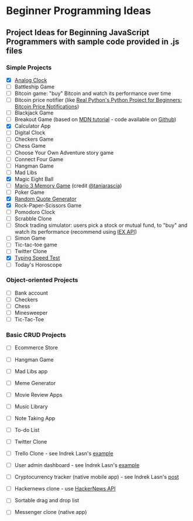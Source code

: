 # Beginner Programming Ideas
## Project Ideas for Beginning JavaScript Programmers with sample code provided in .js files

### Simple Projects 
- [X] [Analog Clock](https://github.com/strongdan/js-analog-clock/)
- [ ] Battleship Game
- [ ] Bitcoin game: "buy" Bitcoin and watch its performance over time
- [ ] Bitcoin price notifier (like [Real Python's Python Project for Beginners: Bitcoin Price Notifications](https://realpython.com/blog/python/python-bitcoin-ifttt/))
- [ ] Blackjack Game
- [ ] Breakout Game (based on [MDN tutorial](https://developer.mozilla.org/en-US/docs/Games/Tutorials/2D_Breakout_game_pure_JavaScript) - code available on [Github](https://github.com/end3r/Gamedev-Canvas-workshop))
- [X] Calculator App
- [ ] Digital Clock
- [ ] Checkers Game
- [ ] Chess Game
- [ ] Choose Your Own Adventure story game
- [ ] Connect Four Game
- [ ] Hangman Game
- [ ] Mad Libs
- [X] Magic Eight Ball
- [ ] [Mario 3 Memory Game](https://github.com/strongdan/memory-game) (credit [@taniarascia](https://github.com/taniarascia))
- [ ] Poker Game
- [X] [Random Quote Generator](https://github.com/strongdan/freeCodeCamp-random-quote-generator)
- [X] Rock-Paper-Scissors Game
- [ ] Pomodoro Clock
- [ ] Scrabble Clone
- [ ] Stock trading simulator: users pick a stock or mutual fund, to "buy" and watch its performance (recommend using [IEX API](https://iextrading.com/developer/docs/))
- [ ] Simon Game
- [ ] Tic-tac-toe game
- [ ] Twitter Clone
- [X] [Typing Speed Test](https://github.com/strongdan/js-typing-speed-test/)
- [ ] Today's Horoscope

### Object-oriented Projects
- [ ] Bank account
- [ ] Checkers
- [ ] Chess
- [ ] Minesweeper
- [ ] Tic-Tac-Toe

### Basic CRUD Projects
- [ ] Ecommerce Store
- [ ] Hangman Game
- [ ] Mad Libs app
- [ ] Meme Generator
- [ ] Movie Review Apps
- [ ] Music Library
- [ ] Note Taking App
- [ ] To-do List
- [ ] Twitter Clone
- [ ] Trello Clone - see Indrek Lasn's [example](https://github.com/wesharehoodies/simple-trello)
- [ ] User admin dashboard - see Indrek Lasn's [example](https://github.com/wesharehoodies/laravel-5.4-crud-example)
- [ ] Cryptocurrency tracker (native mobile app) - see Indrek Lasn's [post](https://medium.com/react-native-training/bitcoin-ripple-ethereum-price-checker-with-react-native-redux-e9d076037092)
- [ ] Hackernews clone - use [HackerNews API](https://github.com/HackerNews/API)
- [ ] Sortable drag and drop list
- [ ] Messenger clone (native app)

